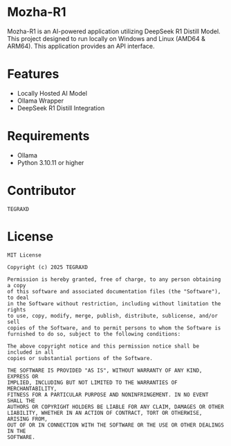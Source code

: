 # Mozha-R1
Mozha-R1 is an AI-powered application utilizing DeepSeek R1 Distill Model. This project designed to run locally on Windows and Linux (AMD64 & ARM64). This application provides an API interface.

# Features
- Locally Hosted AI Model
- Ollama Wrapper
- DeepSeek R1 Distill Integration

# Requirements
- Ollama
- Python 3.10.11 or higher

# Contributor
```
TEGRAXD
```

# License
```
MIT License

Copyright (c) 2025 TEGRAXD

Permission is hereby granted, free of charge, to any person obtaining a copy
of this software and associated documentation files (the "Software"), to deal
in the Software without restriction, including without limitation the rights
to use, copy, modify, merge, publish, distribute, sublicense, and/or sell
copies of the Software, and to permit persons to whom the Software is
furnished to do so, subject to the following conditions:

The above copyright notice and this permission notice shall be included in all
copies or substantial portions of the Software.

THE SOFTWARE IS PROVIDED "AS IS", WITHOUT WARRANTY OF ANY KIND, EXPRESS OR
IMPLIED, INCLUDING BUT NOT LIMITED TO THE WARRANTIES OF MERCHANTABILITY,
FITNESS FOR A PARTICULAR PURPOSE AND NONINFRINGEMENT. IN NO EVENT SHALL THE
AUTHORS OR COPYRIGHT HOLDERS BE LIABLE FOR ANY CLAIM, DAMAGES OR OTHER
LIABILITY, WHETHER IN AN ACTION OF CONTRACT, TORT OR OTHERWISE, ARISING FROM,
OUT OF OR IN CONNECTION WITH THE SOFTWARE OR THE USE OR OTHER DEALINGS IN THE
SOFTWARE.
```